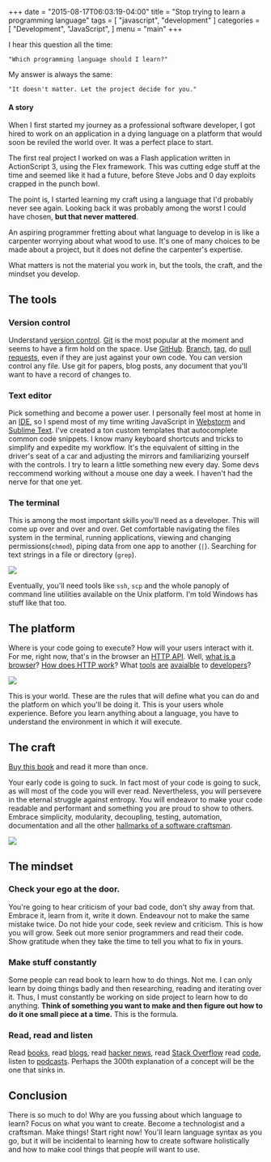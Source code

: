 +++
date = "2015-08-17T06:03:19-04:00"
title = "Stop trying to learn a programming language"
tags = [
    "javascript",
    "development"
]
categories = [
    "Development",
    "JavaScript",
]
menu = "main"
+++

I hear this question all the time: 
	
	"Which programming language should I learn?"

My answer is always the same:

	"It doesn't matter. Let the project decide for you."

#### A story
When I first started my journey as a professional software developer, I got hired to work on an application in a dying language on a platform that would soon be reviled the world over. It was a perfect place to start.

The first real project I worked on was a Flash application written in ActionScript 3, using the Flex framework. This was cutting edge stuff at the time and seemed like it had a future, before Steve Jobs and 0 day exploits crapped in the punch bowl. 

The point is, I started learning my craft using a language that I'd probably never see again. Looking back it was probably among the worst I could have chosen, __but that never mattered__.

An aspiring programmer fretting about what language to develop in is like a carpenter worrying about what wood to use. It's one of many choices to be made about a project, but it does not define the carpenter's expertise. 

What matters is not the material you work in, but the tools, the craft, and the mindset you develop.

## The tools

### Version control
Understand [version control](https://git-scm.com/book/en/v2/Getting-Started-About-Version-Control). [Git](https://git-scm.com/about) is the most popular at the moment and seems to have a firm hold on the space. Use [GitHub](https://github.com/). [Branch](https://git-scm.com/book/en/v2/Git-Branching-Branches-in-a-Nutshell), [tag](https://git-scm.com/book/en/v2/Git-Basics-Tagging), do [pull requests](https://help.github.com/articles/using-pull-requests/), even if they are just against your own code. You can version control any file. Use git for papers, blog posts, any document that you'll want to have a record of changes to.

### Text editor
Pick something and become a power user. I personally feel most at home in an [IDE](https://en.wikipedia.org/wiki/Integrated_development_environment), so I spend most of my time writing JavaScript in [Webstorm](https://www.jetbrains.com/webstorm/) and [Sublime Text](http://www.sublimetext.com/). I've created a ton custom templates that autocomplete common code snippets. I know many keyboard shortcuts and tricks to simplify and expedite my workflow. It's the equivalent of sitting in the driver's seat of a car and adjusting the mirrors and familiarizing yourself with the controls. I try to learn a little something new every day. Some devs reccommend working without a mouse one day a week. I haven't had the nerve for that one yet. 

### The terminal
This is among the most important skills you'll need as a developer. This will come up over and over and over. Get comfortable navigating the files system in the terminal, running applications, viewing and changing permissions(`chmod`), piping data from one app to another (`|`). Searching for text strings in a file or directory (`grep`).

<img src="/images/so_you_wanna_dev1.png"/>

Eventually, you'll need tools like `ssh`, `scp` and the whole panoply of command line utilities available on the Unix platform. I'm told Windows has stuff like that too.

## The platform

Where is your code going to execute?  How will your users interact with it. For me, right now, that's in the browser an [HTTP API](http://code.tutsplus.com/tutorials/a-beginners-guide-to-http-and-rest--net-16340). Well, [what is a browser](http://googleblog.blogspot.com/2009/10/what-is-browser.html)? [How does HTTP work](http://www.slashroot.in/httphypertext-transfer-protocol-request-and-response)? What [tools](https://developer.chrome.com/devtools) [are](https://developer.mozilla.org/en-US/docs/Tools) [avaialble](https://developer.apple.com/safari/tools/) to [developers](https://msdn.microsoft.com/en-us/library/dd565628(v=vs.85).aspx)?  

<img src="/images/so_you_wanna_dev2.png"/>

This is your world. These are the rules that will define what you can do and the platform on which you'll be doing it. This is your users whole experience. Before you learn anything about a language, you have to understand the environment in which it will execute. 

## The craft

[Buy this book](http://amzn.to/1hozy0j) and read it more than once. 

Your early code is going to suck. In fact most of your code is going to suck, as will most of the code you will ever read. Nevertheless, you will persevere in the eternal struggle against entropy. You will endeavor to make your code readable and performant and something you are proud to show to others. Embrace simplicity, modularity, decoupling, testing, automation, documentation and all the other [hallmarks of a software craftsman](https://pragprog.com/the-pragmatic-programmer/extracts/tips).

<img src="/images/so_you_wanna_dev3.png"/>

## The mindset

### Check your ego at the door. 
You're going to hear criticism of your bad code, don't shy away from that. Embrace it, learn from it, write it down. Endeavour not to make the same mistake twice. Do not hide your code, seek review and criticism. This is how you will grow. Seek out more senior programmers and read their code. Show gratitude when they take the time to tell you what to fix in yours. 

### Make stuff constantly
Some people can read book to learn how to do things. Not me. I can only learn by doing things badly and then researching, reading and iterating over it. Thus, I must constantly be working on side project to learn how to do anything. __Think of something you want to make and then figure out how to do it one small piece at a time.__ This is the formula.

### Read, read and listen
Read [books](http://stackoverflow.com/questions/1711/what-is-the-single-most-influential-book-every-programmer-should-read), read [blogs](http://blog.codinghorror.com/), read [hacker news](https://news.ycombinator.com/), read [Stack Overflow](http://stackoverflow.com/) read [code](https://github.com/joyent/node/blob/master/lib/_http_server.js), listen to [podcasts](https://devchat.tv/js-jabber/). Perhaps the 300th explanation of a concept will be the one that sinks in. 


## Conclusion
There is so much to do! Why are you fussing about which language to learn? Focus on what you want to create. Become a technologist and a craftsman. Make things! Start right now! You'll learn language syntax as you go, but it will be incidental to learning how to create software holistically and how to make cool things that people will want to use.
 